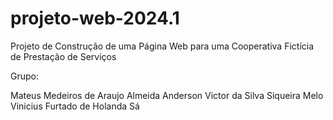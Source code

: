 # projeto-web-2024.1
Projeto de Construção de uma Página Web para uma Cooperativa Fictícia de  Prestação de Serviços

Grupo:

Mateus Medeiros de Araujo Almeida
Anderson Victor da Silva Siqueira Melo
Vinicius Furtado de Holanda Sá
